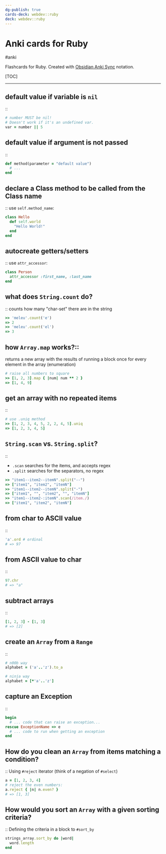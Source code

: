```yaml
---
dg-publish: true
cards-deck: webdev::ruby
deck: webdev::ruby
---
```

# Anki cards for Ruby

#anki

Flashcards for Ruby. Created with [Obsidian Anki Sync](https://github.com/debanjandhar12/Obsidian-Anki-Sync) notation.

[TOC]

---

<!-- basicblock-start oid="Obsg0g5hbvqzivFfICMsWcLQ" -->
## default value if variable is `nil`
::
```ruby
# number MUST be nil!
# Doesn't work if it's an undefined var.
var = number || 5
```
<!-- basicblock-end -->



<!-- basicblock-start oid="ObsATz5gFKygu3kIzVqtjToc" -->
## default value if argument is not passed
::
```ruby
def method(parameter = "default value")
  # ...
end
```
<!-- basicblock-end -->


<!-- basicblock-start oid="ObskfkJICbzEOhvGeBBwiLUW" -->
## declare a Class method to be called from the Class name
::
use `self.method_name`:
```ruby
class Hello
  def self.world
    "Hello World!"
  end
end
```
<!-- basicblock-end -->


<!-- basicblock-start oid="Obs3PyxHLh9YdZzuN5Jrrynj" -->
## autocreate getters/setters
::
use `attr_accessor`:
```ruby
class Person
  attr_accessor :first_name, :last_name
end
```
<!-- basicblock-end -->



<!-- basicblock-start oid="Obsz8dJjN4OKcREMjsUJ6JPR" -->
## what does `String.count` do?
::
counts how many "char-set" there are in the string
```ruby
>> 'meleu'.count('e')
=> 2
>> 'meleu'.count('el')
=> 3
```
<!-- basicblock-end -->


<!-- basicblock-start oid="ObsQm4MQUysplnS24ctorAPw" -->
## how `Array.map` works?::
returns a new array with the results of running a block once for every element in the array (enumeration)
```ruby
# raise all numbers to square
>> [1, 2, 3].map { |num| num ** 2 }
=> [1, 4, 9]
```
<!-- basicblock-end -->



<!-- basicblock-start oid="ObsrUKFHbfksL9lAmsAjCaX0" -->
## get an array with no repeated items
::
```ruby
# use .uniq method
>> [1, 2, 3, 4, 5, 2, 2, 4, 5].uniq
=> [1, 2, 3, 4, 5]
```
<!-- basicblock-end -->



<!-- basicblock-start oid="Obs3vGRaSreaEMnSyZ3mHJav" -->
## `String.scan` vs. `String.split`?
::
- `.scan` searches for the items, and accepts regex
- `.split` searches for the separators, no regex
```ruby
>> "item1--item2--itemN".split("--")
=> ["item1", "item2", "itemN"]
>> "item1--item2--itemN".split("-")
=> ["item1", "", "item2", "", "itemN"]
>> "item1--item2-:itemN".scan(/item./)
=> ["item1", "item2", "itemN"]
```
<!-- basicblock-end -->

<!-- basicblock-start oid="ObsYabOUk3A6c1w6fqRSDu8P" -->
## from char to ASCII value
::
```ruby
'a'.ord # ordinal
# => 97
```
<!-- basicblock-end -->


<!-- basicblock-start oid="ObsZeT2Wv9luCKQ26uH9ZSUb" -->
## from ASCII value to char
::
```ruby
97.chr
# => "a"
```
<!-- basicblock-end -->


<!-- basicblock-start oid="ObsxCLsNAN4rr1oUy30GCJ6N" -->
## subtract arrays
::
```ruby
[1, 2, 3] - [1, 3]
# => [2]
```
<!-- basicblock-end -->


<!-- basicblock-start oid="ObsVRxqFtipgFulzjMJTil9Q" -->
## create an `Array` from a `Range`
::
```ruby
# n00b way
alphabet = ('a'..'z').to_a

# ninja way
alphabet = [*'a'..'z']
```
<!-- basicblock-end -->


<!-- basicblock-start oid="ObsPiyXNxmiVaMBpIir4Pv19" -->
## capture an Exception
::
```ruby
begin
  # ... code that can raise an exception...
rescue ExceptionName => e
  # ... code to run when getting an exception
end
```
<!-- basicblock-end -->

<!-- basicblock-start oid="Obs0Mlw7lvIUu87rOX30KGjX" -->
## How do you clean an `Array` from items matching a condition?
::
Using `#reject` iterator (think of a negation of `#select`)
```ruby
a = [1, 2, 3, 4]
# reject the even numbers:
a.reject { |n| n.even? }
# => [1, 3]
```
<!-- basicblock-end -->

<!-- basicblock-start oid="Obsz12uABfxoufAHZOy6xIWj" -->
## How would you sort an `Array` with a given sorting criteria?
::
Defining the criteria in a block to `#sort_by`
```ruby
strings_array.sort_by do |word|
  word.length
end
```
<!-- basicblock-end -->

